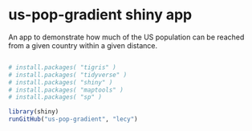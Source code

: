 # us-pop-gradient shiny app

An app to demonstrate how much of the US population can be reached from a given country within a given distance.


```r

# install.packages( "tigris" )
# install.packages( "tidyverse" )
# install.packages( "shiny" )
# install.packages( "maptools" )
# install.packages( "sp" )

library(shiny)
runGitHub("us-pop-gradient", "lecy")


```
